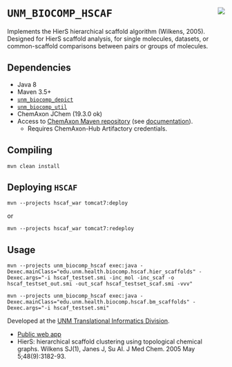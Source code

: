 # `UNM_BIOCOMP_HSCAF` <img align="right" src="/doc/images/hscaf_logo.png">

Implements the HierS hierarchical scaffold algorithm (Wilkens, 2005).
Designed for HierS scaffold analysis, for single molecules, datasets, or
common-scaffold comparisons between pairs or groups of molecules.

## Dependencies

* Java 8
* Maven 3.5+
* [`unm_biocomp_depict`](https://github.com/unmtransinfo/unm_biocomp_depict)
* [`unm_biocomp_util`](https://github.com/unmtransinfo/unm_biocomp_util)
* ChemAxon JChem (19.3.0 ok)
* Access to [ChemAxon Maven repository](https://hub.chemaxon.com) (see [documentation](https://docs.chemaxon.com/display/docs/Public+Repository)).
  * Requires ChemAxon-Hub Artifactory credentials.

## Compiling

```
mvn clean install
```

## Deploying `HSCAF`

```
mvn --projects hscaf_war tomcat7:deploy
```

or

```
mvn --projects hscaf_war tomcat7:redeploy
```

## Usage

```
mvn --projects unm_biocomp_hscaf exec:java -Dexec.mainClass="edu.unm.health.biocomp.hscaf.hier_scaffolds" -Dexec.args="-i hscaf_testset.smi -inc_mol -inc_scaf -o hscaf_testset_out.smi -out_scaf hscaf_testset_scaf.smi -vvv"
```

```
mvn --projects unm_biocomp_hscaf exec:java -Dexec.mainClass="edu.unm.health.biocomp.hscaf.bm_scaffolds" -Dexec.args="-i hscaf_testset.smi"
```

Developed at the [UNM Translational Informatics Division](https://datascience.unm.edu).

* [Public web app](https://datascience.unm.edu/tomcat/hscaf)
* HierS: hierarchical scaffold clustering using topological chemical graphs. Wilkens SJ(1), Janes J, Su AI. J Med Chem. 2005 May 5;48(9):3182-93.
